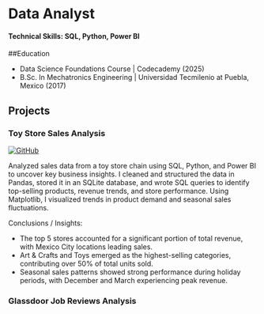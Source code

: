 # Data Analyst

#### Technical Skills: SQL, Python, Power BI

##Education
- Data Science Foundations Course | Codecademy (2025)
- B.Sc. In Mechatronics Engineering | Universidad Tecmilenio at Puebla, Mexico (2017)


## Projects
### Toy Store Sales Analysis
[![GitHub](https://img.shields.io/badge/GitHub-View_on_GitHub-24292e?style=for-the-badge&logo=github&logoColor=white)](https://github.com/samnocheb/Toy-Store-Sales-Analysis)

Analyzed sales data from a toy store chain using SQL, Python, and Power BI to uncover key business insights. I cleaned and structured the data in Pandas, stored it in an SQLite database, and wrote SQL queries to identify top-selling products, revenue trends, and store performance. Using Matplotlib, I visualized trends in product demand and seasonal sales fluctuations.

Conclusions / Insights:

- The top 5 stores accounted for a significant portion of total revenue, with Mexico City locations leading sales.
- Art & Crafts and Toys emerged as the highest-selling categories, contributing over 50% of total units sold.
- Seasonal sales patterns showed strong performance during holiday periods, with December and March experiencing peak revenue.

### Glassdoor Job Reviews Analysis
